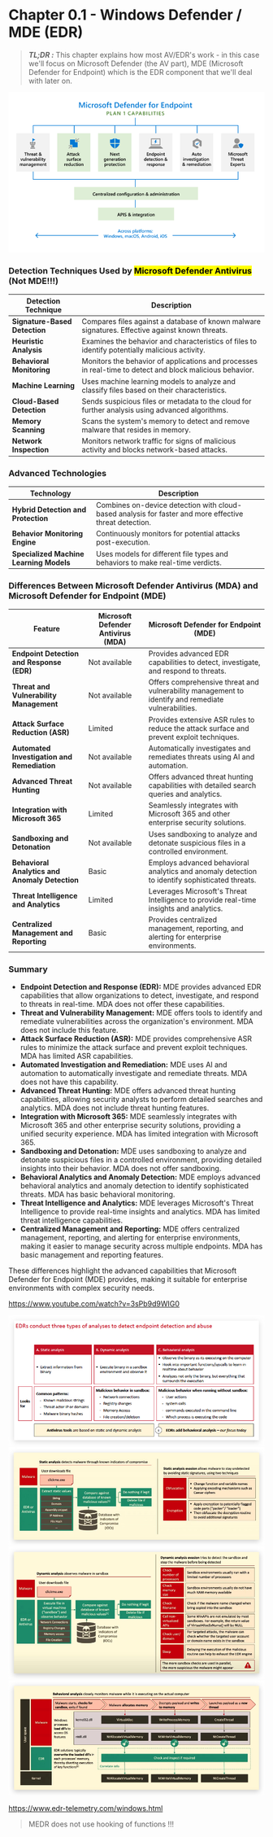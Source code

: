 # Chapter 0.1 - Windows Defender / MDE (EDR)

> ***TL;DR :*** This chapter explains how most AV/EDR's work - in this case we'll focus on Microsoft Defender (the AV part), MDE (Microsoft Defender for Endpoint) which is the EDR component that we'll deal with later on.

![Screenshot](./images/MDE.jpg)

### Detection Techniques Used by <mark>Microsoft Defender Antivirus</mark> (Not MDE!!!)

| **Detection Technique**       | **Description**                                                                                          |
| ----------------------------- | -------------------------------------------------------------------------------------------------------- |
| **Signature-Based Detection** | Compares files against a database of known malware signatures. Effective against known threats.          |
| **Heuristic Analysis**        | Examines the behavior and characteristics of files to identify potentially malicious activity.           |
| **Behavioral Monitoring**     | Monitors the behavior of applications and processes in real-time to detect and block malicious behavior. |
| **Machine Learning**          | Uses machine learning models to analyze and classify files based on their characteristics.               |
| **Cloud-Based Detection**     | Sends suspicious files or metadata to the cloud for further analysis using advanced algorithms.          |
| **Memory Scanning**           | Scans the system's memory to detect and remove malware that resides in memory.                           |
| **Network Inspection**        | Monitors network traffic for signs of malicious activity and blocks network-based attacks.               |

### Advanced Technologies

| **Technology**                          | **Description**                                                                                        |
| --------------------------------------- | ------------------------------------------------------------------------------------------------------ |
| **Hybrid Detection and Protection**     | Combines on-device detection with cloud-based analysis for faster and more effective threat detection. |
| **Behavior Monitoring Engine**          | Continuously monitors for potential attacks post-execution.                                            |
| **Specialized Machine Learning Models** | Uses models for different file types and behaviors to make real-time verdicts.                         |

### Differences Between Microsoft Defender Antivirus (MDA) and Microsoft Defender for Endpoint (MDE)

| **Feature**                                    | **Microsoft Defender Antivirus (MDA)** | **Microsoft Defender for Endpoint (MDE)**                                                           |
| ---------------------------------------------- | -------------------------------------- | --------------------------------------------------------------------------------------------------- |
| **Endpoint Detection and Response (EDR)**      | Not available                          | Provides advanced EDR capabilities to detect, investigate, and respond to threats.                  |
| **Threat and Vulnerability Management**        | Not available                          | Offers comprehensive threat and vulnerability management to identify and remediate vulnerabilities. |
| **Attack Surface Reduction (ASR)**             | Limited                                | Provides extensive ASR rules to reduce the attack surface and prevent exploit techniques.           |
| **Automated Investigation and Remediation**    | Not available                          | Automatically investigates and remediates threats using AI and automation.                          |
| **Advanced Threat Hunting**                    | Not available                          | Offers advanced threat hunting capabilities with detailed search queries and analytics.             |
| **Integration with Microsoft 365**             | Limited                                | Seamlessly integrates with Microsoft 365 and other enterprise security solutions.                   |
| **Sandboxing and Detonation**                  | Not available                          | Uses sandboxing to analyze and detonate suspicious files in a controlled environment.               |
| **Behavioral Analytics and Anomaly Detection** | Basic                                  | Employs advanced behavioral analytics and anomaly detection to identify sophisticated threats.      |
| **Threat Intelligence and Analytics**          | Limited                                | Leverages Microsoft's Threat Intelligence to provide real-time insights and analytics.              |
| **Centralized Management and Reporting**       | Basic                                  | Provides centralized management, reporting, and alerting for enterprise environments.               |

### Summary

- **Endpoint Detection and Response (EDR):** MDE provides advanced EDR capabilities that allow organizations to detect, investigate, and respond to threats in real-time. MDA does not offer these capabilities.
- **Threat and Vulnerability Management:** MDE offers tools to identify and remediate vulnerabilities across the organization's environment. MDA does not include this feature.
- **Attack Surface Reduction (ASR):** MDE provides comprehensive ASR rules to minimize the attack surface and prevent exploit techniques. MDA has limited ASR capabilities.
- **Automated Investigation and Remediation:** MDE uses AI and automation to automatically investigate and remediate threats. MDA does not have this capability.
- **Advanced Threat Hunting:** MDE offers advanced threat hunting capabilities, allowing security analysts to perform detailed searches and analytics. MDA does not include threat hunting features.
- **Integration with Microsoft 365:** MDE seamlessly integrates with Microsoft 365 and other enterprise security solutions, providing a unified security experience. MDA has limited integration with Microsoft 365.
- **Sandboxing and Detonation:** MDE uses sandboxing to analyze and detonate suspicious files in a controlled environment, providing detailed insights into their behavior. MDA does not offer sandboxing.
- **Behavioral Analytics and Anomaly Detection:** MDE employs advanced behavioral analytics and anomaly detection to identify sophisticated threats. MDA has basic behavioral monitoring.
- **Threat Intelligence and Analytics:** MDE leverages Microsoft's Threat Intelligence to provide real-time insights and analytics. MDA has limited threat intelligence capabilities.
- **Centralized Management and Reporting:** MDE offers centralized management, reporting, and alerting for enterprise environments, making it easier to manage security across multiple endpoints. MDA has basic management and reporting features.

These differences highlight the advanced capabilities that Microsoft Defender for Endpoint (MDE) provides, making it suitable for enterprise environments with complex security needs.

<https://www.youtube.com/watch?v=3sPb9d9WIG0>

![Screenshot](./images/howEDR.jpg)
![Screenshot](./images/static.jpg)
![Screenshot](./images/dynamic.jpg)
![Screenshot](./images/behavior.jpg)

<https://www.edr-telemetry.com/windows.html>

>MEDR does not use hooking of functions !!!